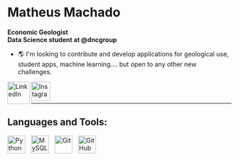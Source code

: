 # Matheus Machado

**Economic Geologist**
<br />
**Data Science student at @dncgroup**

- 🌎 I'm looking to contribute and develop applications for geological use, student apps, machine learning.... but open to any other new challenges.

[<img align="left" alt="LinkedIn" width="50px" src="https://brand.linkedin.com/content/dam/me/business/en-us/amp/brand-site/v2/bg/LI-Bug.svg.original.svg"/>][Linkedin]
[<img align="left" alt="Instagram" width="43px" src="https://upload.wikimedia.org/wikipedia/commons/e/e7/Instagram_logo_2016.svg"/>][Instagram]

[Instagram]: https://www.instagram.com/matt_machado
[Linkedin]: https://www.linkedin.com/in/mattlamachado

<br /><br />

---

## Languages and Tools:

<!--[<img align="left" alt="MongoDB" width="26px" src="https://cdn.jsdelivr.net/gh/devicons/devicon/icons/mongodb/mongodb-original.svg" style="padding-right:10px;" />][webdevplaylist]
</details>
[images]: https://github.com/mattlamachado/mattlamachado/tree/master/img

-->

<img align="left" alt="Python" width="40px" src="https://s3.dualstack.us-east-2.amazonaws.com/pythondotorg-assets/media/community/logos/python-logo-only.png" style="padding-right:10px;" />
<img align="left" alt="MySQL" width="40px" src="https://cdn.jsdelivr.net/gh/devicons/devicon/icons/mysql/mysql-original.svg" style="padding-right:10px;" />
<img align="left" alt="Git" width="40px" src="https://cdn.jsdelivr.net/gh/devicons/devicon/icons/git/git-original.svg" style="padding-right:10px;" />
<img align="left" alt="GitHub" width="40px" src="https://user-images.githubusercontent.com/3369400/139447912-e0f43f33-6d9f-45f8-be46-2df5bbc91289.png" style="padding-right:10px;" />
